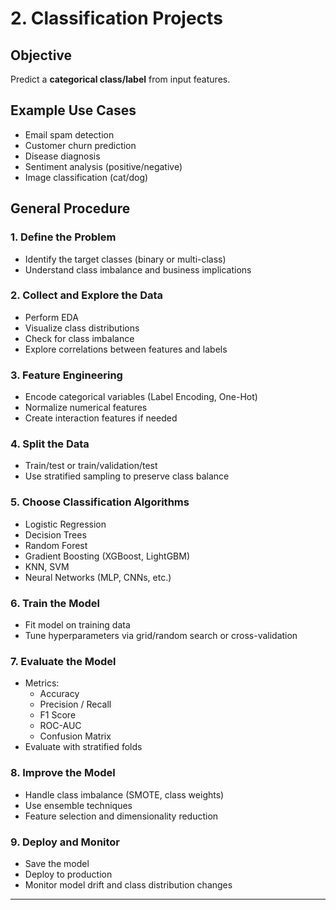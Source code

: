 <h1>2. Classification Projects</h1>

<h2>Objective</h2>
<p>Predict a <strong>categorical class/label</strong> from input features.</p>

<h2>Example Use Cases</h2>
<ul>
  <li>Email spam detection</li>
  <li>Customer churn prediction</li>
  <li>Disease diagnosis</li>
  <li>Sentiment analysis (positive/negative)</li>
  <li>Image classification (cat/dog)</li>
</ul>

<h2>General Procedure</h2>

<h3>1. Define the Problem</h3>
<ul>
  <li>Identify the target classes (binary or multi-class)</li>
  <li>Understand class imbalance and business implications</li>
</ul>

<h3>2. Collect and Explore the Data</h3>
<ul>
  <li>Perform EDA</li>
  <li>Visualize class distributions</li>
  <li>Check for class imbalance</li>
  <li>Explore correlations between features and labels</li>
</ul>

<h3>3. Feature Engineering</h3>
<ul>
  <li>Encode categorical variables (Label Encoding, One-Hot)</li>
  <li>Normalize numerical features</li>
  <li>Create interaction features if needed</li>
</ul>

<h3>4. Split the Data</h3>
<ul>
  <li>Train/test or train/validation/test</li>
  <li>Use stratified sampling to preserve class balance</li>
</ul>

<h3>5. Choose Classification Algorithms</h3>
<ul>
  <li>Logistic Regression</li>
  <li>Decision Trees</li>
  <li>Random Forest</li>
  <li>Gradient Boosting (XGBoost, LightGBM)</li>
  <li>KNN, SVM</li>
  <li>Neural Networks (MLP, CNNs, etc.)</li>
</ul>

<h3>6. Train the Model</h3>
<ul>
  <li>Fit model on training data</li>
  <li>Tune hyperparameters via grid/random search or cross-validation</li>
</ul>

<h3>7. Evaluate the Model</h3>
<ul>
  <li>Metrics:
    <ul>
      <li>Accuracy</li>
      <li>Precision / Recall</li>
      <li>F1 Score</li>
      <li>ROC-AUC</li>
      <li>Confusion Matrix</li>
    </ul>
  </li>
  <li>Evaluate with stratified folds</li>
</ul>

<h3>8. Improve the Model</h3>
<ul>
  <li>Handle class imbalance (SMOTE, class weights)</li>
  <li>Use ensemble techniques</li>
  <li>Feature selection and dimensionality reduction</li>
</ul>

<h3>9. Deploy and Monitor</h3>
<ul>
  <li>Save the model</li>
  <li>Deploy to production</li>
  <li>Monitor model drift and class distribution changes</li>
</ul>

<hr>

